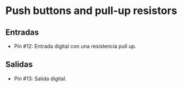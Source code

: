 # Push buttons and pull-up resistors

## Entradas

- Pin #12: Entrada digital con una resistencia pull up.

## Salidas

- Pin #13: Salida digital.